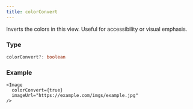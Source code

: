 ```yaml
---
title: colorConvert
---
```

Inverts the colors in this view. Useful for accessibility or visual emphasis.

### Type

```ts
colorConvert?: boolean
```

### Example

```tsx
<Image
  colorConvert={true}
  imageUrl="https://example.com/imgs/example.jpg"
/>
```
